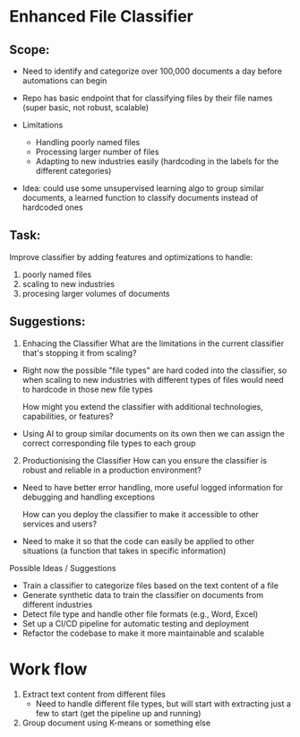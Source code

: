 # Enhanced File Classifier

## Scope:

- Need to identify and categorize over 100,000 documents a day before automations can begin
- Repo has basic endpoint that for classifying files by their file names (super basic, not robust, scalable)
- Limitations

  - Handling poorly named files
  - Processing larger number of files
  - Adapting to new industries easily (hardcoding in the labels for the different categories)

- Idea: could use some unsupervised learning algo to group similar documents, a learned function to classify documents instead of hardcoded ones

## Task:

Improve classifier by adding features and optimizations to handle:

1. poorly named files
2. scaling to new industries
3. procesing larger volumes of documents

## Suggestions:

1. Enhacing the Classifier
   What are the limitations in the current classifier that's stopping it from scaling?

- Right now the possible "file types" are hard coded into the classifier, so when scaling to new industries with different types of files would need to hardcode in those new file types

  How might you extend the classifier with additional technologies, capabilities, or features?

- Using AI to group similar documents on its own then we can assign the correct corresponding file types to each group

2. Productionising the Classifier
   How can you ensure the classifier is robust and reliable in a production environment?

- Need to have better error handling, more useful logged information for debugging and handling exceptions

  How can you deploy the classifier to make it accessible to other services and users?

- Need to make it so that the code can easily be applied to other situations (a function that takes in specific information)

Possible Ideas / Suggestions

- Train a classifier to categorize files based on the text content of a file
- Generate synthetic data to train the classifier on documents from different industries
- Detect file type and handle other file formats (e.g., Word, Excel)
- Set up a CI/CD pipeline for automatic testing and deployment
- Refactor the codebase to make it more maintainable and scalable

# Work flow

1. Extract text content from different files
   - Need to handle different file types, but will start with extracting just a few to start (get the pipeline up and running)
2. Group document using K-means or something else

